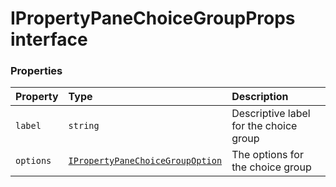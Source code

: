 # IPropertyPaneChoiceGroupProps interface










### Properties

| Property	   | Type	| Description|
|:-------------|:-------|:-----------|
|`label`      | `string` | Descriptive label for the choice group |
|`options`      | [`IPropertyPaneChoiceGroupOption`](ipropertypanechoicegroupoption.md) | The options for the choice group |





